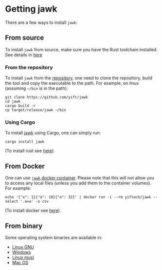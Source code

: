 # Getting jawk
There are a few ways to install `jawk`:
## From source
To install `jawk` from source, make sure you have the Rust toolchain installed. See details in [here](https://www.rust-lang.org/tools/install)
### From the repository
To install `jawk` from the [repository](https://github.com/yift/jawk), one need to clone the repository, build the tool and copy the executable to the path.
For example, on linux (assuming `~/bin` is in the path):
```
git clone https://github.com/yift/jawk
cd jawk
cargo build -r
cp target/release/jawk ~/bin
```

### Using Cargo
To install [jawk](https://crates.io/crates/jawk) using Cargo, one can simply run:
```
cargo install jawk
```

(To install rust see [here](https://www.rust-lang.org/tools/install)).

## From Docker
One can use [`jawk` docker container](https://hub.docker.com/r/yiftach/jawk). Please note that this will not allow you to access any local files (unless you add them to the container volumes).
For example:
```
echo '{"a": 1}{"a": 10}{"a": 32}' | docker run -i --rm yiftach/jawk --select '.a=a' -o csv
```
(To install docker see [here](https://docs.docker.com/engine/install/)).

## From binary
Some operating system binaries are available in:
* [Linux GNU](jawk-x86_64-unknown-linux-gnu/jawk)
* [Windows](jawk-x86_64-pc-windows-msvc/jawk.exe)
* [Linux musl](jawk-x86_64-unknown-linux-musl/jawk)
* [Mac OS](jawk-x86_64-apple-darwin/jawk)
